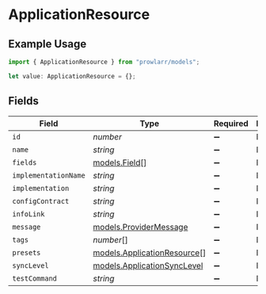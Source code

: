 # ApplicationResource

## Example Usage

```typescript
import { ApplicationResource } from "prowlarr/models";

let value: ApplicationResource = {};
```

## Fields

| Field                                                            | Type                                                             | Required                                                         | Description                                                      |
| ---------------------------------------------------------------- | ---------------------------------------------------------------- | ---------------------------------------------------------------- | ---------------------------------------------------------------- |
| `id`                                                             | *number*                                                         | :heavy_minus_sign:                                               | N/A                                                              |
| `name`                                                           | *string*                                                         | :heavy_minus_sign:                                               | N/A                                                              |
| `fields`                                                         | [models.Field](../models/field.md)[]                             | :heavy_minus_sign:                                               | N/A                                                              |
| `implementationName`                                             | *string*                                                         | :heavy_minus_sign:                                               | N/A                                                              |
| `implementation`                                                 | *string*                                                         | :heavy_minus_sign:                                               | N/A                                                              |
| `configContract`                                                 | *string*                                                         | :heavy_minus_sign:                                               | N/A                                                              |
| `infoLink`                                                       | *string*                                                         | :heavy_minus_sign:                                               | N/A                                                              |
| `message`                                                        | [models.ProviderMessage](../models/providermessage.md)           | :heavy_minus_sign:                                               | N/A                                                              |
| `tags`                                                           | *number*[]                                                       | :heavy_minus_sign:                                               | N/A                                                              |
| `presets`                                                        | [models.ApplicationResource](../models/applicationresource.md)[] | :heavy_minus_sign:                                               | N/A                                                              |
| `syncLevel`                                                      | [models.ApplicationSyncLevel](../models/applicationsynclevel.md) | :heavy_minus_sign:                                               | N/A                                                              |
| `testCommand`                                                    | *string*                                                         | :heavy_minus_sign:                                               | N/A                                                              |